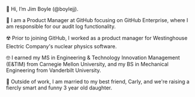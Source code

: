 👋 Hi, I’m Jim Boyle (@boylejj). 

🏢 I am a Product Manager at GitHub focusing on GitHub Enterprise, where I am responsible for our audit log functionality.

☢️ Prior to joining GitHub, I worked as a product manager for Westinghouse Electric Company's nuclear physics software.

🤓 I earned my MS in Engineering & Technology Innovation Management (E&TIM) from Carnegie Mellon University, and my BS in Mechanical Engineering from Vanderbilt University.

🏡 Outside of work, I am married to my best friend, Carly, and we're raising a fiercly smart and funny 3 year old daughter.


<!---
boylejj/boylejj is a ✨ special ✨ repository because its `README.md` (this file) appears on your GitHub profile.
You can click the Preview link to take a look at your changes.
--->
